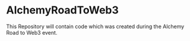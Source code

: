 # AlchemyRoadToWeb3
This Repository will contain code which was created during the Alchemy Road to Web3 event.
